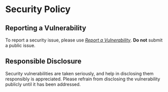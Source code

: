 # Security Policy

## Reporting a Vulnerability

To report a security issue, please use [*Report a Vulnerability*](https://github.com/jhnc-oss/jenkins-workflow-extensions/security/advisories/new). **Do not** submit a public issue.

## Responsible Disclosure

Security vulnerabilities are taken seriously, and help in disclosing them responsibly is appreciated. Please refrain from disclosing the vulnerability publicly until it has been addressed.
